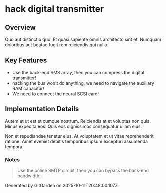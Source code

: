# hack digital transmitter

## Overview
Quo aut distinctio quo. Et quasi sapiente omnis architecto sint et. Numquam doloribus aut beatae fugit rem reiciendis qui nulla.

## Key Features
- Use the back-end SMS array, then you can compress the digital transmitter!
- hacking the bus won't do anything, we need to navigate the auxiliary RAM capacitor!
- We need to connect the neural SCSI card!

## Implementation Details
Autem et ut est et cumque nostrum. Reiciendis at et voluptas non quia. Minus expedita eos. Quis eos dignissimos consequatur ullam eius.
 Non et repudiandae tenetur eius. At voluptatem et ut vitae reprehenderit ratione. Amet eveniet debitis temporibus ipsum excepturi assumenda tempora.

### Notes
> Use the online SMTP circuit, then you can bypass the back-end bandwidth!

Generated by GitGarden on 2025-10-11T20:48:00.107Z